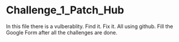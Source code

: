 # Challenge_1_Patch_Hub
In this file there is a vulberablity.
Find it.
Fix it.
All using github.
Fill the Google Form after all the challenges are done.
